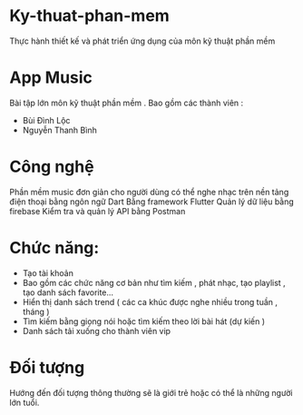 # Ky-thuat-phan-mem
Thực hành thiết kế và phát triển ứng dụng của môn kỹ thuật phần mềm
# App Music
Bài tập lớn môn kỹ thuật phần mềm . Bao gồm các thành viên : 
- Bùi Đình Lộc
- Nguyễn Thanh Bình

# Công nghệ
Phần mềm music đơn giản cho người dùng có thể nghe nhạc trên nền tảng điện thoại bằng ngôn ngữ Dart 
Bằng framework Flutter 
Quản lý dữ liệu bằng firebase
Kiểm tra và quản lý API bằng Postman

# Chức năng: 
- Tạo tài khoản
- Bao gồm các chức năng cơ bản như tìm kiếm , phát nhạc, tạo playlist , tạo danh sách favorite...
- Hiển thị danh sách trend ( các ca khúc được nghe nhiều trong tuần , tháng )
- Tìm kiếm bằng giọng nói hoặc tìm kiếm theo lời bài hát (dự kiến )
- Danh sách tải xuống cho thành viên vip

# Đối tượng 
Hướng đến đối tượng thông thường sẽ là giới trẻ hoặc có thể là những người lớn tuổi.

